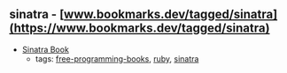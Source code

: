 sinatra - [www.bookmarks.dev/tagged/sinatra](https://www.bookmarks.dev/tagged/sinatra)
---
* [Sinatra Book](https://github.com/sinatra/sinatra-book)
    * tags: [free-programming-books](../tagged/free-programming-books.md), [ruby](../tagged/ruby.md), [sinatra](../tagged/sinatra.md)
